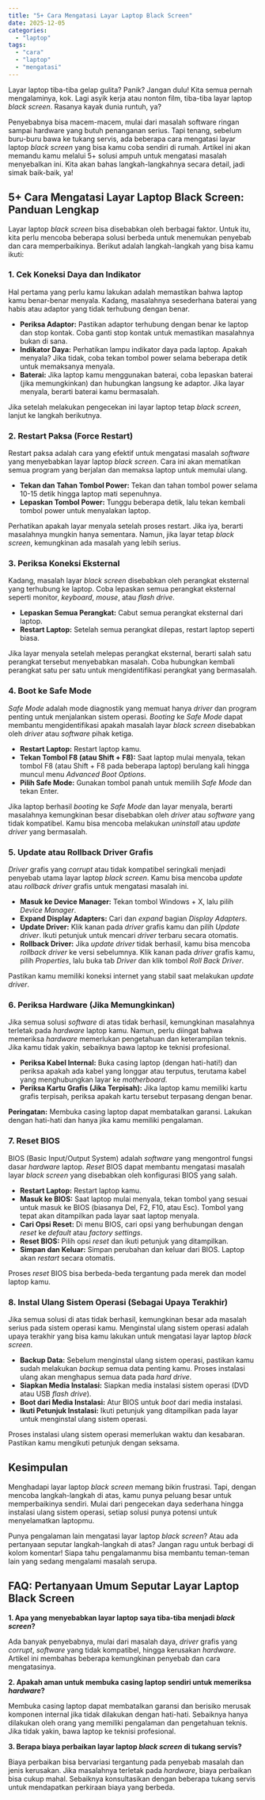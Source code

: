```yaml
---
title: "5+ Cara Mengatasi Layar Laptop Black Screen"
date: 2025-12-05
categories: 
  - "laptop"
tags: 
  - "cara"
  - "laptop"
  - "mengatasi"
---
```


Layar laptop tiba-tiba gelap gulita? Panik? Jangan dulu! Kita semua pernah mengalaminya, kok. Lagi asyik kerja atau nonton film, tiba-tiba layar laptop _black screen_. Rasanya kayak dunia runtuh, ya?

Penyebabnya bisa macem-macem, mulai dari masalah software ringan sampai hardware yang butuh penanganan serius. Tapi tenang, sebelum buru-buru bawa ke tukang servis, ada beberapa cara mengatasi layar laptop _black screen_ yang bisa kamu coba sendiri di rumah. Artikel ini akan memandu kamu melalui 5+ solusi ampuh untuk mengatasi masalah menyebalkan ini. Kita akan bahas langkah-langkahnya secara detail, jadi simak baik-baik, ya!

## 5+ Cara Mengatasi Layar Laptop Black Screen: Panduan Lengkap

Layar laptop _black screen_ bisa disebabkan oleh berbagai faktor. Untuk itu, kita perlu mencoba beberapa solusi berbeda untuk menemukan penyebab dan cara memperbaikinya. Berikut adalah langkah-langkah yang bisa kamu ikuti:

### 1\. Cek Koneksi Daya dan Indikator

Hal pertama yang perlu kamu lakukan adalah memastikan bahwa laptop kamu benar-benar menyala. Kadang, masalahnya sesederhana baterai yang habis atau adaptor yang tidak terhubung dengan benar.

- **Periksa Adaptor:** Pastikan adaptor terhubung dengan benar ke laptop dan stop kontak. Coba ganti stop kontak untuk memastikan masalahnya bukan di sana.
- **Indikator Daya:** Perhatikan lampu indikator daya pada laptop. Apakah menyala? Jika tidak, coba tekan tombol power selama beberapa detik untuk memaksanya menyala.
- **Baterai:** Jika laptop kamu menggunakan baterai, coba lepaskan baterai (jika memungkinkan) dan hubungkan langsung ke adaptor. Jika layar menyala, berarti baterai kamu bermasalah.

Jika setelah melakukan pengecekan ini layar laptop tetap _black screen_, lanjut ke langkah berikutnya.

### 2\. Restart Paksa (Force Restart)

Restart paksa adalah cara yang efektif untuk mengatasi masalah _software_ yang menyebabkan layar laptop _black screen_. Cara ini akan mematikan semua program yang berjalan dan memaksa laptop untuk memulai ulang.

- **Tekan dan Tahan Tombol Power:** Tekan dan tahan tombol power selama 10-15 detik hingga laptop mati sepenuhnya.
- **Lepaskan Tombol Power:** Tunggu beberapa detik, lalu tekan kembali tombol power untuk menyalakan laptop.

Perhatikan apakah layar menyala setelah proses restart. Jika iya, berarti masalahnya mungkin hanya sementara. Namun, jika layar tetap _black screen_, kemungkinan ada masalah yang lebih serius.

### 3\. Periksa Koneksi Eksternal

Kadang, masalah layar _black screen_ disebabkan oleh perangkat eksternal yang terhubung ke laptop. Coba lepaskan semua perangkat eksternal seperti monitor, _keyboard_, _mouse_, atau _flash drive_.

- **Lepaskan Semua Perangkat:** Cabut semua perangkat eksternal dari laptop.
- **Restart Laptop:** Setelah semua perangkat dilepas, restart laptop seperti biasa.

Jika layar menyala setelah melepas perangkat eksternal, berarti salah satu perangkat tersebut menyebabkan masalah. Coba hubungkan kembali perangkat satu per satu untuk mengidentifikasi perangkat yang bermasalah.

### 4\. Boot ke Safe Mode

_Safe Mode_ adalah mode diagnostik yang memuat hanya _driver_ dan program penting untuk menjalankan sistem operasi. _Booting_ ke _Safe Mode_ dapat membantu mengidentifikasi apakah masalah layar _black screen_ disebabkan oleh _driver_ atau _software_ pihak ketiga.

- **Restart Laptop:** Restart laptop kamu.
- **Tekan Tombol F8 (atau Shift + F8):** Saat laptop mulai menyala, tekan tombol F8 (atau Shift + F8 pada beberapa laptop) berulang kali hingga muncul menu _Advanced Boot Options_.
- **Pilih Safe Mode:** Gunakan tombol panah untuk memilih _Safe Mode_ dan tekan Enter.

Jika laptop berhasil _booting_ ke _Safe Mode_ dan layar menyala, berarti masalahnya kemungkinan besar disebabkan oleh _driver_ atau _software_ yang tidak kompatibel. Kamu bisa mencoba melakukan _uninstall_ atau _update driver_ yang bermasalah.

### 5\. Update atau Rollback Driver Grafis

_Driver_ grafis yang _corrupt_ atau tidak kompatibel seringkali menjadi penyebab utama layar laptop _black screen_. Kamu bisa mencoba _update_ atau _rollback driver_ grafis untuk mengatasi masalah ini.

- **Masuk ke Device Manager:** Tekan tombol Windows + X, lalu pilih _Device Manager_.
- **Expand Display Adapters:** Cari dan _expand_ bagian _Display Adapters_.
- **Update Driver:** Klik kanan pada _driver_ grafis kamu dan pilih _Update driver_. Ikuti petunjuk untuk mencari _driver_ terbaru secara otomatis.
- **Rollback Driver:** Jika _update driver_ tidak berhasil, kamu bisa mencoba _rollback driver_ ke versi sebelumnya. Klik kanan pada _driver_ grafis kamu, pilih _Properties_, lalu buka tab _Driver_ dan klik tombol _Roll Back Driver_.

Pastikan kamu memiliki koneksi internet yang stabil saat melakukan _update driver_.

### 6\. Periksa Hardware (Jika Memungkinkan)

Jika semua solusi _software_ di atas tidak berhasil, kemungkinan masalahnya terletak pada _hardware_ laptop kamu. Namun, perlu diingat bahwa memeriksa _hardware_ memerlukan pengetahuan dan keterampilan teknis. Jika kamu tidak yakin, sebaiknya bawa laptop ke teknisi profesional.

- **Periksa Kabel Internal:** Buka casing laptop (dengan hati-hati!) dan periksa apakah ada kabel yang longgar atau terputus, terutama kabel yang menghubungkan layar ke _motherboard_.
- **Periksa Kartu Grafis (Jika Terpisah):** Jika laptop kamu memiliki kartu grafis terpisah, periksa apakah kartu tersebut terpasang dengan benar.

**Peringatan:** Membuka casing laptop dapat membatalkan garansi. Lakukan dengan hati-hati dan hanya jika kamu memiliki pengalaman.

### 7\. Reset BIOS

BIOS (Basic Input/Output System) adalah _software_ yang mengontrol fungsi dasar _hardware_ laptop. _Reset_ BIOS dapat membantu mengatasi masalah layar _black screen_ yang disebabkan oleh konfigurasi BIOS yang salah.

- **Restart Laptop:** Restart laptop kamu.
- **Masuk ke BIOS:** Saat laptop mulai menyala, tekan tombol yang sesuai untuk masuk ke BIOS (biasanya Del, F2, F10, atau Esc). Tombol yang tepat akan ditampilkan pada layar saat laptop menyala.
- **Cari Opsi Reset:** Di menu BIOS, cari opsi yang berhubungan dengan _reset_ ke _default_ atau _factory settings_.
- **Reset BIOS:** Pilih opsi _reset_ dan ikuti petunjuk yang ditampilkan.
- **Simpan dan Keluar:** Simpan perubahan dan keluar dari BIOS. Laptop akan _restart_ secara otomatis.

Proses _reset_ BIOS bisa berbeda-beda tergantung pada merek dan model laptop kamu.

### 8\. Instal Ulang Sistem Operasi (Sebagai Upaya Terakhir)

Jika semua solusi di atas tidak berhasil, kemungkinan besar ada masalah serius pada sistem operasi kamu. Menginstal ulang sistem operasi adalah upaya terakhir yang bisa kamu lakukan untuk mengatasi layar laptop _black screen_.

- **Backup Data:** Sebelum menginstal ulang sistem operasi, pastikan kamu sudah melakukan _backup_ semua data penting kamu. Proses instalasi ulang akan menghapus semua data pada _hard drive_.
- **Siapkan Media Instalasi:** Siapkan media instalasi sistem operasi (DVD atau USB _flash drive_).
- **Boot dari Media Instalasi:** Atur BIOS untuk _boot_ dari media instalasi.
- **Ikuti Petunjuk Instalasi:** Ikuti petunjuk yang ditampilkan pada layar untuk menginstal ulang sistem operasi.

Proses instalasi ulang sistem operasi memerlukan waktu dan kesabaran. Pastikan kamu mengikuti petunjuk dengan seksama.

## Kesimpulan

Menghadapi layar laptop _black screen_ memang bikin frustrasi. Tapi, dengan mencoba langkah-langkah di atas, kamu punya peluang besar untuk memperbaikinya sendiri. Mulai dari pengecekan daya sederhana hingga instalasi ulang sistem operasi, setiap solusi punya potensi untuk menyelamatkan laptopmu.

Punya pengalaman lain mengatasi layar laptop _black screen_? Atau ada pertanyaan seputar langkah-langkah di atas? Jangan ragu untuk berbagi di kolom komentar! Siapa tahu pengalamanmu bisa membantu teman-teman lain yang sedang mengalami masalah serupa.

## FAQ: Pertanyaan Umum Seputar Layar Laptop Black Screen

**1\. Apa yang menyebabkan layar laptop saya tiba-tiba menjadi _black screen_?**

Ada banyak penyebabnya, mulai dari masalah daya, _driver_ grafis yang _corrupt_, _software_ yang tidak kompatibel, hingga kerusakan _hardware_. Artikel ini membahas beberapa kemungkinan penyebab dan cara mengatasinya.

**2\. Apakah aman untuk membuka casing laptop sendiri untuk memeriksa _hardware_?**

Membuka casing laptop dapat membatalkan garansi dan berisiko merusak komponen internal jika tidak dilakukan dengan hati-hati. Sebaiknya hanya dilakukan oleh orang yang memiliki pengalaman dan pengetahuan teknis. Jika tidak yakin, bawa laptop ke teknisi profesional.

**3\. Berapa biaya perbaikan layar laptop _black screen_ di tukang servis?**

Biaya perbaikan bisa bervariasi tergantung pada penyebab masalah dan jenis kerusakan. Jika masalahnya terletak pada _hardware_, biaya perbaikan bisa cukup mahal. Sebaiknya konsultasikan dengan beberapa tukang servis untuk mendapatkan perkiraan biaya yang berbeda.
